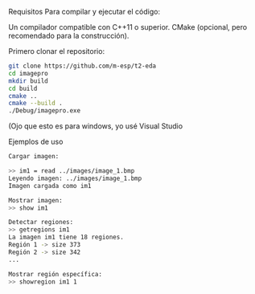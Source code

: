 Requisitos
Para compilar y ejecutar el código:

Un compilador compatible con C++11 o superior.
CMake (opcional, pero recomendado para la construcción).

Primero clonar el repositorio: 
```bash
git clone https://github.com/m-esp/t2-eda
cd imagepro
mkdir build
cd build
cmake ..
cmake --build .
./Debug/imagepro.exe
```
(Ojo que esto es para windows, yo usé Visual Studio 

Ejemplos de uso
```bash
Cargar imagen: 

>> im1 = read ../images/image_1.bmp
Leyendo imagen: ../images/image_1.bmp
Imagen cargada como im1

Mostrar imagen:
>> show im1

Detectar regiones:
>> getregions im1
La imagen im1 tiene 18 regiones.
Región 1 -> size 373
Región 2 -> size 342
...

Mostrar región específica:
>> showregion im1 1
```
